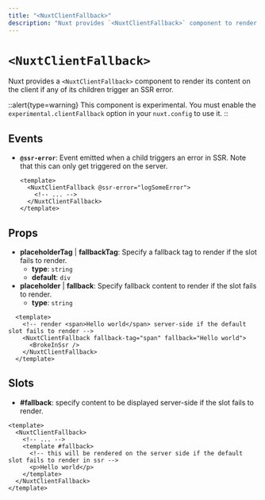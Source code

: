 ```yaml
---
title: "<NuxtClientFallback>"
description: "Nuxt provides `<NuxtClientFallback>` component to render its content on the client if any of its children trigger an SSR error."
---
```


# `<NuxtClientFallback>`

Nuxt provides a `<NuxtClientFallback>` component to render its content on the client if any of its children trigger an SSR error.

::alert{type=warning}
This component is experimental. You must enable the `experimental.clientFallback` option in your `nuxt.config` to use it.
::

## Events

- **`@ssr-error`**: Event emitted when a child triggers an error in SSR. Note that this can only get triggered on the server.

  ```vue
  <template>
    <NuxtClientFallback @ssr-error="logSomeError">
      <!-- ... -->
    </NuxtClientFallback>
  </template>
  ```

## Props

- **placeholderTag** | **fallbackTag**: Specify a fallback tag to render if the slot fails to render.
  - **type**: `string`
  - **default**: `div`
- **placeholder** | **fallback**: Specify fallback content to render if the slot fails to render.
  - **type**: `string`

```vue
  <template>
    <!-- render <span>Hello world</span> server-side if the default slot fails to render -->
    <NuxtClientFallback fallback-tag="span" fallback="Hello world">
      <BrokeInSsr />
    </NuxtClientFallback>
  </template>
```

## Slots

- **#fallback**: specify content to be displayed server-side if the slot fails to render.

```vue
<template>
  <NuxtClientFallback>
    <!-- ... -->
    <template #fallback>
      <!-- this will be rendered on the server side if the default slot fails to render in ssr -->
      <p>Hello world</p>
    </template>
  </NuxtClientFallback>
</template>
```
  